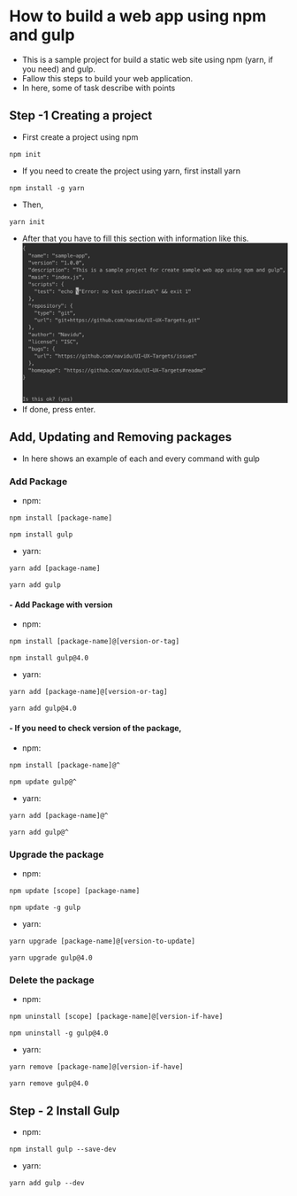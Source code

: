 # How to build a web app using npm and gulp
- This is a sample project for build a static web site using npm (yarn, if you need) and gulp.
- Fallow this steps to build your web application.
- In here, some of task describe with points

## Step -1 Creating a project
- First create a project using npm
```shell
npm init
```
- If you need to create the project using yarn, first install yarn
```shell
npm install -g yarn
```
- Then,
```shell
yarn init
```
- After that you have to fill this section with information like this.
![project-build](doc/img/project-build.png)
- If done, press enter.

## Add, Updating and Removing packages
- In here shows an example of each and every command with gulp
### Add Package
- npm:
```shell
npm install [package-name]
```
```shell
npm install gulp
```

- yarn:
```shell
yarn add [package-name]
```
```shell
yarn add gulp
```

#### - Add Package with version
- npm:
```shell
npm install [package-name]@[version-or-tag]
```
```shell
npm install gulp@4.0
```

- yarn:
```shell
yarn add [package-name]@[version-or-tag]
```
```shell
yarn add gulp@4.0
```
#### - If you need to check version of the package,
- npm:
```shell
npm install [package-name]@^
```
```shell
npm update gulp@^
```

- yarn:
```shell
yarn add [package-name]@^
```
```shell
yarn add gulp@^
```
### Upgrade the package
- npm:
```shell
npm update [scope] [package-name]
```
```shell
npm update -g gulp
```

- yarn:
```shell
yarn upgrade [package-name]@[version-to-update]
```
```shell
yarn upgrade gulp@4.0
```
### Delete the package
- npm:
```shell
npm uninstall [scope] [package-name]@[version-if-have]
```
```shell
npm uninstall -g gulp@4.0
```

- yarn:
```shell
yarn remove [package-name]@[version-if-have]
```
```shell
yarn remove gulp@4.0
```

## Step - 2 Install Gulp
- npm:
```shell
npm install gulp --save-dev
```

- yarn:
```shell
yarn add gulp --dev
```